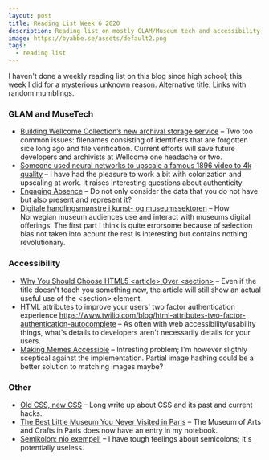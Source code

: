 ```yaml
---
layout: post
title: Reading List Week 6 2020
description: Reading list on mostly GLAM/Museum tech and accessibility.
image: https://byabbe.se/assets/default2.png
tags:
  - reading list
---
```

I haven't done a weekly reading list on this blog since high school; this week I did for a mysterious unknown reason. Alternative title\: Links with random mumblings.

### GLAM and MuseTech

 - [Building Wellcome Collection’s new archival storage service](https://stacks.wellcomecollection.org/building-wellcome-collections-new-archival-storage-service-3f68ff21927e) – Two too common issues: filenames consisting of identifiers that are forgotten sice long ago and file verification. Current efforts will save future developers and archivists at Wellcome one headache or two.
 - [Someone used neural networks to upscale a famous 1896 video to 4k quality](https://arstechnica.com/science/2020/02/someone-used-neural-networks-to-upscale-a-famous-1896-video-to-4k-quality/) – I have had the pleasure to work a bit with colorization and upscaling at work. It raises interesting questions about authenticity.
 - [Engaging Absence](https://www.thomaspadilla.org/2018/02/26/engaging-absence/) – Do not only consider the data that you do not have but also present and represent it?
 - [Digitale handlingsmønstre i kunst- og museumssektoren](https://www.bi.no/globalassets/forskning/centre-for-creative-industries/publications/dnd-rapport-nr.-5.-digitale-handlingsmonstre-i-kunst--og-museumssektoren---om-forbrukere-museumsledere-og-kunstnere.pdf) – How Norwegian museum audiences use and interact with museums digital offerings. The first part I think is quite errorsome because of selection bias not taken into acount the rest is interesting but contains nothing revolutionary.

### Accessibility

 - [Why You Should Choose HTML5 \<article> Over \<section>](https://www.smashingmagazine.com/2020/01/html5-article-section/) – Even if the title doesn't teach you something new, the article will still show an actual useful use of the \<section> element.
 - HTML attributes to improve your users' two factor authentication experience https://www.twilio.com/blog/html-attributes-two-factor-authentication-autocomplete – As often with web accessibility/usability things, what's details to developers aren't necessarily details for your users.
 - [Making Memes Accessible](https://dl.acm.org/doi/10.1145/3308561.3353792) – Intresting problem; I'm however sligthly sceptical against the implementation. Partial image hashing could be a better solution to matching images maybe?

### Other

 - [Old CSS, new CSS](https://eev.ee/blog/2020/02/01/old-css-new-css/) – Long write up about CSS and its past and current hacks.
 - [The Best Little Museum You Never Visited in Paris](https://www.smithsonianmag.com/travel/best-little-museum-you-never-visited-180956025/) – The Museum of Arts and Crafts in Paris does now have an entry in my notebook.
 - [Semikolon: nio exempel!](https://lotten.se/2020/01/semikolon-atta-exempel.html) – I have tough feelings about semicolons; it's potentially useless.

